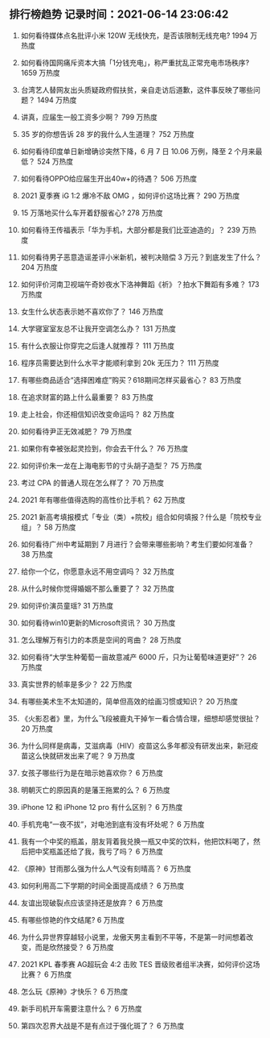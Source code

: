 
## 排行榜趋势 记录时间：2021-06-14 23:06:42
  
  1. 如何看待媒体点名批评小米 120W 无线快充，是否该限制无线充电? 1994 万热度
    
  2. 如何看待国网痛斥资本大搞「1分钱充电」，称严重扰乱正常充电市场秩序? 1659 万热度
    
  3. 台湾艺人替网友出头质疑政府假扶贫，亲自走访后道歉，这件事反映了哪些问题？ 1494 万热度
    
  4. 讲真，应届生一般工资多少啊？ 799 万热度
    
  5. 35 岁的你想告诉 28 岁的我什么人生道理？ 752 万热度
    
  6. 如何看待印度单日新增确诊突然下降，6 月 7 日 10.06 万例，降至 2 个月来最低？ 524 万热度
    
  7. 如何看待OPPO给应届生开出40w+的待遇？ 506 万热度
    
  8. 2021 夏季赛 iG 1:2 爆冷不敌 OMG ，如何评价这场比赛？ 290 万热度
    
  9. 15 万落地买什么车开着舒服省心? 278 万热度
    
  10. 如何看待王传福表示「华为手机，大部分都是我们比亚迪造的」？ 239 万热度
    
  11. 如何看待男子恶意造谣差评小米新机，被判决赔偿 3 万元？到底发生了什么？ 204 万热度
    
  12. 如何评价河南卫视端午奇妙夜水下洛神舞蹈《祈》？拍水下舞蹈有多难？ 173 万热度
    
  13. 女生什么状态表示她不喜欢你了？ 146 万热度
    
  14. 大学寝室室友总不让我开空调怎么办？ 131 万热度
    
  15. 有什么衣服让你穿完之后逢人就推荐？ 111 万热度
    
  16. 程序员需要达到什么水平才能顺利拿到 20k 无压力？ 111 万热度
    
  17. 有哪些商品适合“选择困难症”购买？618期间怎样买最省心？ 83 万热度
    
  18. 在追求财富的路上什么最重要？ 83 万热度
    
  19. 走上社会，你还相信知识改变命运吗？ 82 万热度
    
  20. 如何看待尹正无效减肥？ 79 万热度
    
  21. 如果你有幸被张起灵捡到，你会去干什么？ 76 万热度
    
  22. 如何评价朱一龙在上海电影节的寸头胡子造型？ 75 万热度
    
  23. 考过 CPA 的普通人现在怎么样了？ 70 万热度
    
  24. 2021 年有哪些值得选购的高性价比手机？ 62 万热度
    
  25. 2021 新高考填报模式「专业（类）+院校」组合如何填报？什么是「院校专业组」？ 58 万热度
    
  26. 如何看待广州中考延期到 7 月进行？会带来哪些影响？考生们要如何准备？ 38 万热度
    
  27. 给你一个亿，你愿意永远不用空调吗？ 32 万热度
    
  28. 从什么时候你觉得婚姻不那么重要了？ 32 万热度
    
  29. 如何评价演员童瑶? 31 万热度
    
  30. 如何看待win10更新的Microsoft资讯？ 30 万热度
    
  31. 怎么理解万有引力的本质是空间的弯曲？ 28 万热度
    
  32. 如何看待“大学生种葡萄一亩故意减产 6000 斤，只为让葡萄味道更好”？ 26 万热度
    
  33. 真实世界的帧率是多少？ 22 万热度
    
  34. 有哪些美术生不太知道的，简单但高效的绘画习惯或知识？ 20 万热度
    
  35. 《火影忍者》里，为什么飞段被鹿丸干掉乍一看合情合理，细想却感觉很扯？ 20 万热度
    
  36. 为什么同样是病毒，艾滋病毒（HIV）疫苗这么多年都没有研发出来，新冠疫苗这么快就研发出来了呢？ 9 万热度
    
  37. 女孩子哪些行为是在暗示她喜欢你？ 6 万热度
    
  38. 明朝灭亡的原因真的是藩王拖累的么？ 6 万热度
    
  39. iPhone 12 和 iPhone 12 pro 有什么区别？ 6 万热度
    
  40. 手机充电“一夜不拔”，对电池到底有没有坏处呢？ 6 万热度
    
  41. 我有一个中奖的瓶盖，朋友背着我兑换一瓶又中奖的饮料，他把饮料喝了，然后把中奖瓶盖还给了我，我亏了吗？ 6 万热度
    
  42. 《原神》甘雨那么强为什么人气没有刻晴高？ 6 万热度
    
  43. 如何利用高二下学期的时间全面提高成绩？ 6 万热度
    
  44. 友谊出现破裂点应该坚持还是放弃？ 6 万热度
    
  45. 有哪些惊艳的作文结尾? 6 万热度
    
  46. 为什么异世界穿越轻小说里，龙傲天男主看到不平等，不是第一时间想着改变，而是欣然接受？ 6 万热度
    
  47. 2021 KPL 春季赛 AG超玩会 4:2 击败 TES 晋级败者组半决赛，如何评价这场比赛？ 6 万热度
    
  48. 怎么玩《原神》才快乐？ 6 万热度
    
  49. 新手司机开车需要注意什么？ 6 万热度
    
  50. 第四次忍界大战是不是有点过于强化斑了？ 6 万热度
    